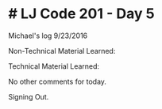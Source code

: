 <h1># LJ Code 201 - Day 5</h1>

Michael's log 9/23/2016

Non-Technical Material Learned:

Technical Material Learned:

No other comments for today.

Signing Out.
